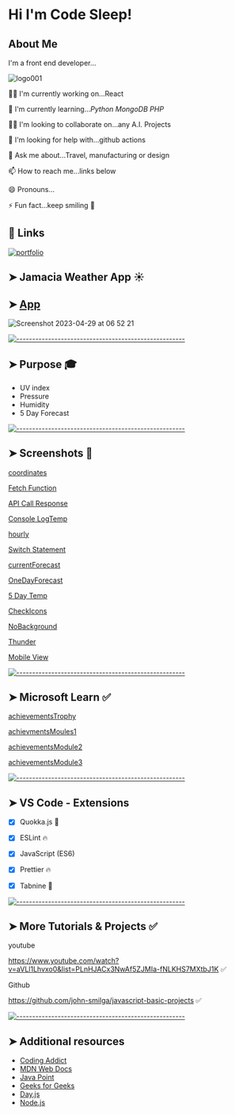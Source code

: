 
# Hi __I'm Code Sleep__! 

## About Me

I'm a front end developer...


![logo001](https://user-images.githubusercontent.com/125808990/236808958-deddef64-0c3e-4e5b-92ce-84166aa87fc6.png)


👩‍💻 I'm currently working on...React 

🧠 I'm currently learning..._Python_ _MongoDB_ _PHP_

👯‍♀️ I'm looking to collaborate on...any A.I. Projects

🤔 I'm looking for help with...github actions

💬 Ask me about...Travel, manufacturing or design

📫 How to reach me...links below

😄 Pronouns...

⚡️ Fun fact...keep smiling 🤖

## 🔗 Links
[![portfolio](https://img.shields.io/badge/my_portfolio-000?style=for-the-badge&logo=ko-fi&logoColor=white)](https://codesleeps.github.io/Bootstrap-Portfolio/)


## ➤ Jamacia Weather App ☀️

## ➤ [App](https://codesleeps.github.io/turbo-invention/)

![Screenshot 2023-04-29 at 06 52 21](https://user-images.githubusercontent.com/125808990/235287406-94405455-68df-4e1c-9a43-3626a1f11404.png)


[![-----------------------------------------------------](https://raw.githubusercontent.com/andreasbm/readme/master/assets/lines/colored.png)](#additional-resources)

## ➤ Purpose 🎓

 - UV index
 - Pressure
 - Humidity
 - 5 Day Forecast
 

[![-----------------------------------------------------](https://raw.githubusercontent.com/andreasbm/readme/master/assets/lines/colored.png)](#additional-resources)

## ➤ Screenshots 📸

[coordinates](https://user-images.githubusercontent.com/125808990/233785146-dddbb3bf-be69-4f43-8dbf-133fde8b5469.png)

[Fetch Function](https://user-images.githubusercontent.com/125808990/233785086-edb77703-f096-4b46-bc58-05c69e70f4bd.png)

[API Call Response](https://user-images.githubusercontent.com/125808990/233785107-1bb73676-ab79-4e58-92f3-a3114a3da5e2.png)

[Console LogTemp](https://user-images.githubusercontent.com/125808990/233785120-09ed5123-5ff3-44d8-8410-c7bb6078a083.png)

[hourly](https://user-images.githubusercontent.com/125808990/233785173-953e26c1-f0e4-4935-99c9-b2f3283495eb.png)

[Switch Statement](https://user-images.githubusercontent.com/125808990/233785228-3dd97e9a-e78c-4f9d-941c-6666144c8ed3.png)

[currentForecast](https://user-images.githubusercontent.com/125808990/233785201-48fe0bea-c94f-451a-981c-f8d09bce1108.png)

[OneDayForecast](https://user-images.githubusercontent.com/125808990/233785250-141b917a-3059-4a36-9570-0624e196522e.png)

[5 Day Temp](https://user-images.githubusercontent.com/125808990/233785267-9d1d4f82-4a8d-4177-82c1-e2a3339ae7af.png)

[CheckIcons](https://user-images.githubusercontent.com/125808990/233785294-a8855105-3a84-486c-92fc-dc16dd2dda8c.png)

[NoBackground](https://user-images.githubusercontent.com/125808990/233785311-e659f006-929a-4124-939f-6e0a54a0cb3a.png)

[Thunder](https://user-images.githubusercontent.com/125808990/233785320-a804cc3f-d1c9-48cd-9e15-5a86cd170464.png)

[Mobile View](https://user-images.githubusercontent.com/125808990/233785337-d9d86753-93d1-4b5f-82c6-ca6676c936f4.png)

[![-----------------------------------------------------](https://raw.githubusercontent.com/andreasbm/readme/master/assets/lines/colored.png)](#additional-resources)

## ➤ Microsoft Learn ✅

[achievementsTrophy](https://user-images.githubusercontent.com/125808990/226473105-96a90167-8ca6-4897-8746-ab92653da446.png)

[achievmentsMoules1](https://user-images.githubusercontent.com/125808990/226473129-f310796d-08b0-408e-8670-996c6dba5615.png)

[achievementsModule2](https://user-images.githubusercontent.com/125808990/226473142-e8869831-ae96-4667-af2e-5828c477256b.png)

[achievementsModule3](https://user-images.githubusercontent.com/125808990/226473163-eee6dc4c-8abb-4a83-b166-3127f2d67f41.png)

[![-----------------------------------------------------](https://raw.githubusercontent.com/andreasbm/readme/master/assets/lines/colored.png)](#additional-resources)


## ➤ VS Code - Extensions

- [x] Quokka.js 🤖
- [x] ESLint 🔥
- [x] JavaScript (ES6) 
- [x] Prettier 🔥
- [x] Tabnine 🤖


[![-----------------------------------------------------](https://raw.githubusercontent.com/andreasbm/readme/master/assets/lines/colored.png)](#more-tutorials--projects-)

## ➤ More Tutorials & Projects ✅

youtube

https://www.youtube.com/watch?v=aVLl1Lhvxo0&list=PLnHJACx3NwAf5ZJMIa-fNLKHS7MXtbJ1K  ✅

Github

https://github.com/john-smilga/javascript-basic-projects  ✅




[![-----------------------------------------------------](https://raw.githubusercontent.com/andreasbm/readme/master/assets/lines/colored.png)](#additional-resources)

## ➤ Additional resources

- [Coding Addict](https://johnsmilga.com)
- [MDN Web Docs](https://developer.mozilla.org/en-US/)
- [Java Point](https://www.javatpoint.com/jquery-example)
- [Geeks for Geeks](https://www.geeksforgeeks.org/jquery-examples/)
- [Day.js](https://day.js.org)
- [Node.js](https://nodejs.org/api/synopsis.html)


